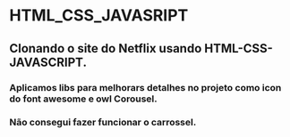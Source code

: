 # HTML_CSS_JAVASRIPT
## Clonando o site do Netflix usando HTML-CSS-JAVASCRIPT.
### Aplicamos libs para melhorars  detalhes no projeto como icon do font awesome e owl Corousel.
### Não consegui fazer funcionar o carrossel.
